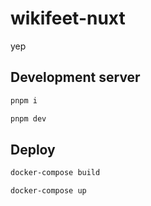 # wikifeet-nuxt

yep

## Development server

```bash
pnpm i

pnpm dev
```

## Deploy

```bash
docker-compose build

docker-compose up
```
